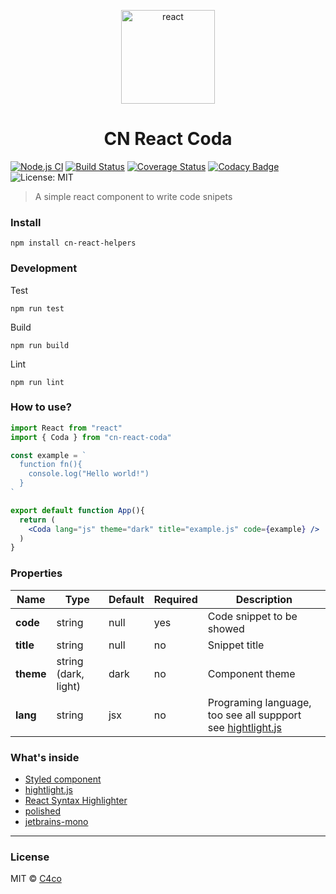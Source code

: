 <p align="center">
  <img alt="react" src="https://i.imgur.com/zxk1Zrm.png" width="150" />
</p>

<h1 align="center">
  CN React Coda
</h1>

[![Node.js CI](https://github.com/C4co/cn-react-coda/actions/workflows/ci.yml/badge.svg)](https://github.com/C4co/cn-react-coda/actions/workflows/ci.yml)
[![Build Status](https://travis-ci.com/C4co/cn-react-coda.svg?branch=master)](https://travis-ci.com/C4co/cn-react-coda)
[![Coverage Status](https://coveralls.io/repos/github/C4co/cn-react-coda/badge.svg?branch=master)](https://coveralls.io/github/C4co/cn-react-coda?branch=master)
[![Codacy Badge](https://app.codacy.com/project/badge/Grade/5367261f37c44d5eb932dbcb49c61990)](https://www.codacy.com/gh/C4co/cn-react-coda/dashboard?utm_source=github.com&amp;utm_medium=referral&amp;utm_content=C4co/cn-react-coda&amp;utm_campaign=Badge_Grade)
![License: MIT](https://img.shields.io/badge/License-MIT-blue.svg)

> A simple react component to write code snipets


### Install
```
npm install cn-react-helpers
```

### Development

Test
```
npm run test
```

Build
```
npm run build
```

Lint
```
npm run lint
```

### How to use?

```jsx
import React from "react"
import { Coda } from "cn-react-coda"

const example = `
  function fn(){
    console.log("Hello world!")
  }
`

export default function App(){
  return (
    <Coda lang="js" theme="dark" title="example.js" code={example} />
  )
}
```

### Properties

| Name  | Type                 | Default | Required | Description                                                                                      |
|-------|----------------------|---------|----------|--------------------------------------------------------------------------------------------------|
| **code**  | string               | null    | yes      | Code snippet to be showed                                                                        |
| **title** | string               | null    | no       | Snippet title                                                                                    |
| **theme** | string (dark, light) | dark    | no       | Component theme                                                                                  |
| **lang**  | string               | jsx     | no       | Programing language, too see all suppport see [hightlight.js](https://highlightjs.org/static/demo/) |

### What's inside

- [Styled component](https://styled-components.com/)
- [hightlight.js](https://highlightjs.org/)
- [React Syntax Highlighter](https://github.com/react-syntax-highlighter/react-syntax-highlighter)
- [polished](https://polished.js.org/)
- [jetbrains-mono](https://www.jetbrains.com/pt-br/lp/mono/)

---

### License

MIT © [C4co](https://github.com/C4co)
